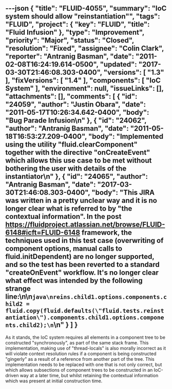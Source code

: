 ---json
{
  "title": "FLUID-4055",
  "summary": "IoC system should allow \"reinstantiation\"",
  "tags": "FLUID",
  "project": {
    "key": "FLUID",
    "title": "Fluid Infusion"
  },
  "type": "Improvement",
  "priority": "Major",
  "status": "Closed",
  "resolution": "Fixed",
  "assignee": "Colin Clark",
  "reporter": "Antranig Basman",
  "date": "2011-02-08T16:24:19.614-0500",
  "updated": "2017-03-30T21:46:08.303-0400",
  "versions": [
    "1.3"
  ],
  "fixVersions": [
    "1.4"
  ],
  "components": [
    "IoC System"
  ],
  "environment": null,
  "issueLinks": [],
  "attachments": [],
  "comments": [
    {
      "id": "24059",
      "author": "Justin Obara",
      "date": "2011-05-17T10:26:34.642-0400",
      "body": "Bug Parade Infusion\n"
    },
    {
      "id": "24062",
      "author": "Antranig Basman",
      "date": "2011-05-18T16:53:27.209-0400",
      "body": "Implemented using the utility \"fluid.clearComponent\" together with the directive \"onCreateEvent\" which allows this use case to be met without bothering the user with details of the instantiator\n"
    },
    {
      "id": "24065",
      "author": "Antranig Basman",
      "date": "2017-03-30T21:46:08.303-0400",
      "body": "This JIRA was written in a pretty unclear way and it is no longer clear what is referred to by \"the contextual information\". In the post <https://fluidproject.atlassian.net/browse/FLUID-6148#icft=FLUID-6148> framework, the techniques used in this test case (overwriting of component options, manual calls to fluid.initDependent) are no longer supported, and so the test has been reverted to a standard \"createOnEvent\" workflow. It's no longer clear what effect was intended by the following strange line:\n\n```java\nreins.child1.options.components.child2 = fluid.copy(fluid.defaults(\"fluid.tests.reinstantiation\").components.child1.options.components.child2);\n```\n"
    }
  ]
}
---
As it stands, the IoC system requires all elements in a component tree to be constructed "synchronously", as part of the same stack frame. This implementation, making use of "thread-locals" is also morally incorrect as it will violate context resolution rules if a component is being constructed "gingerly" as a result of a reference from another part of the tree. This implementation needs to be replaced with one that is not only correct, but which allows subsections of component trees to be constructed in an IoC-driven way at a later time, but whilst retaining the contextual information which was present at initial construction time.

        